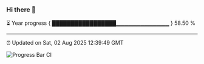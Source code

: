 ### Hi there 👋

⏳ Year progress { █████████████████▁▁▁▁▁▁▁▁▁▁▁▁▁ } 58.50 %

---

⏰ Updated on Sat, 02 Aug 2025 12:39:49 GMT

![Progress Bar CI](https://github.com/liununu/liununu/workflows/Progress%20Bar%20CI/badge.svg)

